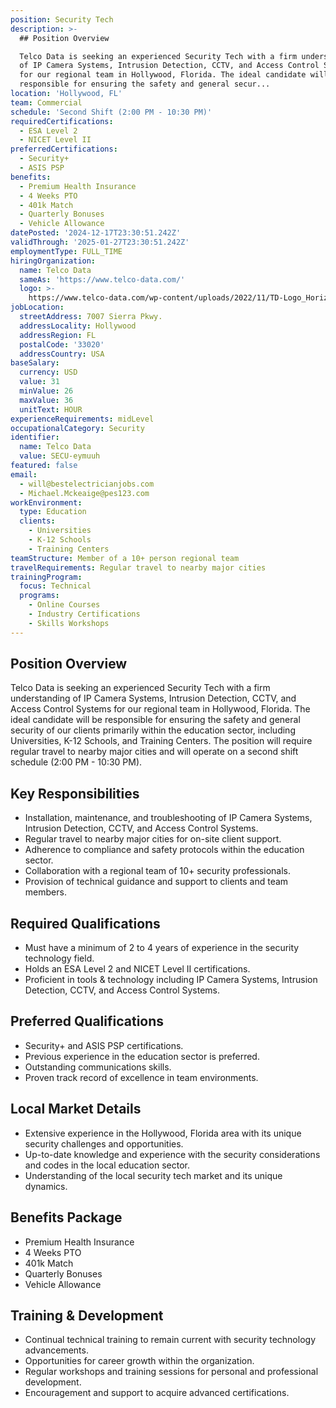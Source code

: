 ```yaml
---
position: Security Tech
description: >-
  ## Position Overview

  Telco Data is seeking an experienced Security Tech with a firm understanding
  of IP Camera Systems, Intrusion Detection, CCTV, and Access Control Systems
  for our regional team in Hollywood, Florida. The ideal candidate will be
  responsible for ensuring the safety and general secur...
location: 'Hollywood, FL'
team: Commercial
schedule: 'Second Shift (2:00 PM - 10:30 PM)'
requiredCertifications:
  - ESA Level 2
  - NICET Level II
preferredCertifications:
  - Security+
  - ASIS PSP
benefits:
  - Premium Health Insurance
  - 4 Weeks PTO
  - 401k Match
  - Quarterly Bonuses
  - Vehicle Allowance
datePosted: '2024-12-17T23:30:51.242Z'
validThrough: '2025-01-27T23:30:51.242Z'
employmentType: FULL_TIME
hiringOrganization:
  name: Telco Data
  sameAs: 'https://www.telco-data.com/'
  logo: >-
    https://www.telco-data.com/wp-content/uploads/2022/11/TD-Logo_Horizontal_Color.webp
jobLocation:
  streetAddress: 7007 Sierra Pkwy.
  addressLocality: Hollywood
  addressRegion: FL
  postalCode: '33020'
  addressCountry: USA
baseSalary:
  currency: USD
  value: 31
  minValue: 26
  maxValue: 36
  unitText: HOUR
experienceRequirements: midLevel
occupationalCategory: Security
identifier:
  name: Telco Data
  value: SECU-eymuuh
featured: false
email:
  - will@bestelectricianjobs.com
  - Michael.Mckeaige@pes123.com
workEnvironment:
  type: Education
  clients:
    - Universities
    - K-12 Schools
    - Training Centers
teamStructure: Member of a 10+ person regional team
travelRequirements: Regular travel to nearby major cities
trainingProgram:
  focus: Technical
  programs:
    - Online Courses
    - Industry Certifications
    - Skills Workshops
---
```




## Position Overview
Telco Data is seeking an experienced Security Tech with a firm understanding of IP Camera Systems, Intrusion Detection, CCTV, and Access Control Systems for our regional team in Hollywood, Florida. The ideal candidate will be responsible for ensuring the safety and general security of our clients primarily within the education sector, including Universities, K-12 Schools, and Training Centers. The position will require regular travel to nearby major cities and will operate on a second shift schedule (2:00 PM - 10:30 PM).

## Key Responsibilities
- Installation, maintenance, and troubleshooting of IP Camera Systems, Intrusion Detection, CCTV, and Access Control Systems.
- Regular travel to nearby major cities for on-site client support.
- Adherence to compliance and safety protocols within the education sector.
- Collaboration with a regional team of 10+ security professionals.
- Provision of technical guidance and support to clients and team members.

## Required Qualifications
- Must have a minimum of 2 to 4 years of experience in the security technology field.
- Holds an ESA Level 2 and NICET Level II certifications.
- Proficient in tools & technology including IP Camera Systems, Intrusion Detection, CCTV, and Access Control Systems.

## Preferred Qualifications
- Security+ and ASIS PSP certifications.
- Previous experience in the education sector is preferred.
- Outstanding communications skills.
- Proven track record of excellence in team environments.

## Local Market Details
- Extensive experience in the Hollywood, Florida area with its unique security challenges and opportunities.
- Up-to-date knowledge and experience with the security considerations and codes in the local education sector.
- Understanding of the local security tech market and its unique dynamics.

## Benefits Package
- Premium Health Insurance
- 4 Weeks PTO
- 401k Match
- Quarterly Bonuses
- Vehicle Allowance

## Training & Development
- Continual technical training to remain current with security technology advancements.
- Opportunities for career growth within the organization.
- Regular workshops and training sessions for personal and professional development.
- Encouragement and support to acquire advanced certifications.

